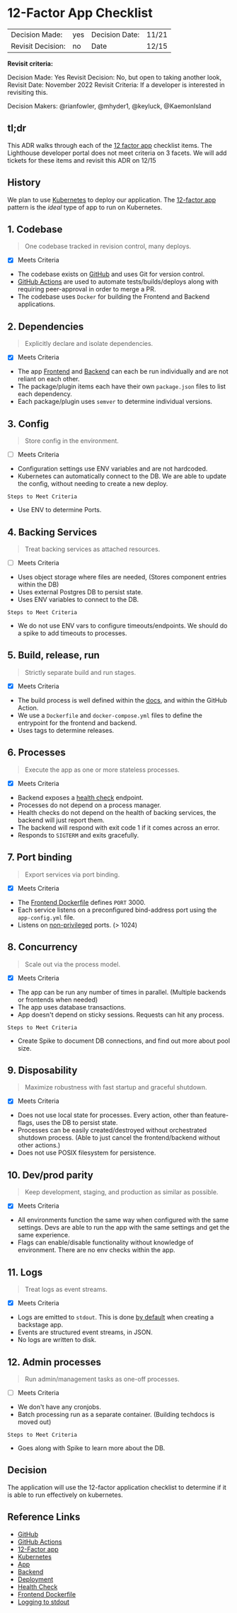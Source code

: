# 12-Factor App Checklist

|                   |     |                |       |
| ----------------- | --- | -------------- | ----- |
| Decision Made:    | yes | Decision Date: | 11/21 |
| Revisit Decision: | no  | Date           | 12/15 |

**Revisit criteria:**

Decision Made: Yes
Revisit Decision: No, but open to taking another look, Revisit Date: November 2022
Revisit Criteria: If a developer is interested in revisiting this.

Decision Makers: @rianfowler, @mhyder1, @keyluck, @KaemonIsland

## tl;dr

This ADR walks through each of the [12 factor app](https://12factor.net/) checklist items. The Lighthouse developer portal does not meet criteria on 3 facets. We will add tickets for these items and revisit this ADR on 12/15

## History

We plan to use [Kubernetes](https://kubernetes.io/) to deploy our application. The [12-factor app](https://12factor.net/) pattern is the _ideal_ type of app to run on Kubernetes.

## 1. Codebase

> One codebase tracked in revision control, many deploys.

- [x] Meets Criteria

- The codebase exists on [GitHub](https://github.com/department-of-veterans-affairs/lighthouse-developer-portal/tree/main) and uses Git for version control.
- [GitHub Actions](https://github.com/department-of-veterans-affairs/lighthouse-developer-portal/actions) are used to automate tests/builds/deploys along with requiring peer-approval in order to merge a PR.
- The codebase uses `Docker` for building the Frontend and Backend applications.

## 2. Dependencies

> Explicitly declare and isolate dependencies.

- [x] Meets Criteria

- The app [Frontend](https://github.com/department-of-veterans-affairs/lighthouse-developer-portal/tree/twelve-factor-app-adr/packages/app) and [Backend](https://github.com/department-of-veterans-affairs/lighthouse-developer-portal/tree/twelve-factor-app-adr/packages/backend) can each be run individually and are not reliant on each other.
- The package/plugin items each have their own `package.json` files to list each dependency.
- Each package/plugin uses `semver` to determine individual versions.

## 3. Config

> Store config in the environment.

- [ ] Meets Criteria

- Configuration settings use ENV variables and are not hardcoded.
- Kubernetes can automatically connect to the DB. We are able to update the config, without needing to create a new deploy.

`Steps to Meet Criteria`

- Use ENV to determine Ports.

## 4. Backing Services

> Treat backing services as attached resources.

- [ ] Meets Criteria

- Uses object storage where files are needed, (Stores component entries within the DB)
- Uses external Postgres DB to persist state.
- Uses ENV variables to connect to the DB.

`Steps to Meet Criteria`

- We do not use ENV vars to configure timeouts/endpoints. We should do a spike to add timeouts to processes.

## 5. Build, release, run

> Strictly separate build and run stages.

- [x] Meets Criteria

- The build process is well defined within the [docs](../deployment.md), and within the GitHub Action.
- We use a `Dockerfile` and `docker-compose.yml` files to define the entrypoint for the frontend and backend.
- Uses tags to determine releases.

## 6. Processes

> Execute the app as one or more stateless processes.

- [x] Meets Criteria

- Backend exposes a [health check](https://github.com/department-of-veterans-affairs/lighthouse-developer-portal/blob/main/k8s/backstage.yaml#L26) endpoint.
- Processes do not depend on a process manager.
- Health checks do not depend on the health of backing services, the backend will just report them.
- The backend will respond with exit code 1 if it comes across an error.
- Responds to `SIGTERM` and exits gracefully.

## 7. Port binding

> Export services via port binding.

- [x] Meets Criteria

- The [Frontend Dockerfile](https://github.com/department-of-veterans-affairs/lighthouse-developer-portal/blob/main/Dockerfile.frontend#L10) defines `PORT` 3000.
- Each service listens on a preconfigured bind-address port using the `app-config.yml` file.
- Listens on [non-privileged](https://www.w3.org/Daemon/User/Installation/PrivilegedPorts.html) ports. (> 1024)

## 8. Concurrency

> Scale out via the process model.

- [x] Meets Criteria

- The app can be run any number of times in parallel. (Multiple backends or frontends when needed)
- The app uses database transactions.
- App doesn't depend on sticky sessions. Requests can hit any process.

`Steps to Meet Criteria`

- Create Spike to document DB connections, and find out more about pool size.

## 9. Disposability

> Maximize robustness with fast startup and graceful shutdown.

- [x] Meets Criteria

- Does not use local state for processes. Every action, other than feature-flags, uses the DB to persist state.
- Processes can be easily created/destroyed without orchestrated shutdown process. (Able to just cancel the frontend/backend without other actions.)
- Does not use POSIX filesystem for persistence.

## 10. Dev/prod parity

> Keep development, staging, and production as similar as possible.

- [x] Meets Criteria

- All environments function the same way when configured with the same settings. Devs are able to run the app with the same settings and get the same experience.
- Flags can enable/disable functionality without knowledge of environment. There are no env checks within the app.

## 11. Logs

> Treat logs as event streams.

- [x] Meets Criteria

- Logs are emitted to `stdout`. This is done [by default](https://backstage.io/docs/plugins/observability#logging) when creating a backstage app.
- Events are structured event streams, in JSON.
- No logs are written to disk.

## 12. Admin processes

> Run admin/management tasks as one-off processes.

- [ ] Meets Criteria

- We don't have any cronjobs.
- Batch processing run as a separate container. (Building techdocs is moved out)

`Steps to Meet Criteria`

- Goes along with Spike to learn more about the DB.

## Decision

The application will use the 12-factor application checklist to determine if it is able to run effectively on kubernetes.

## Reference Links

- [GitHub](https://github.com/department-of-veterans-affairs/lighthouse-developer-portal/tree/main)
- [GitHub Actions](https://github.com/department-of-veterans-affairs/lighthouse-developer-portalper-portalper-portal/actions)
- [12-Factor app](https://12factor.net/)
- [Kubernetes](https://kubernetes.io/)
- [App](https://github.com/department-of-veterans-affairs/lighthouse-developer-portalper-portalper-portal/tree/twelve-factor-app-adr/packages/app)
- [Backend](https://github.com/department-of-veterans-affairs/lighthouse-developer-portalper-portal/tree/twelve-factor-app-adr/packages/backend)
- [Deployment](../deployment.md)
- [Health Check](https://github.com/department-of-veterans-affairs/lighthouse-developer-portal/blob/main/k8s/backstage.yaml#L26)
- [Frontend Dockerfile](https://github.com/department-of-veterans-affairs/lighthouse-developer-portal/blob/main/Dockerfile.frontend#L10)
- [Logging to stdout](https://backstage.io/docs/plugins/observability#logging)
